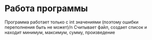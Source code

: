 # Работа программы
Программа работает только с int значениями (поэтому ошибки переполнения быть не может)/n
Считывает файл, создает список и находит минимум, максимум, сумму, произведение 
